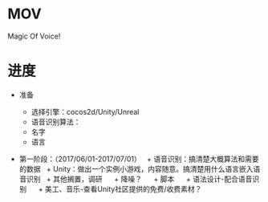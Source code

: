 # MOV
Magic Of Voice!


# 进度

+ 准备
   + 选择引擎：cocos2d/Unity/Unreal
   + 语音识别算法：
   + 名字
   + 语言

+ 第一阶段：（2017/06/01-2017/07/01）
   + 语音识别：搞清楚大概算法和需要的数据
   + Unity：做出一个实例小游戏，内容随意。搞清楚用什么语言嵌入语音识别
   + 其他搁置，调研
      + 降噪？
      + 脚本
      + 语法设计-配合语音识别
      + 美工、音乐-查看Unity社区提供的免费/收费素材？
